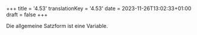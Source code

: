 +++
title = '4.53'
translationKey = '4.53'
date = 2023-11-26T13:02:33+01:00
draft = false
+++

Die allgemeine Satzform ist eine Variable.
